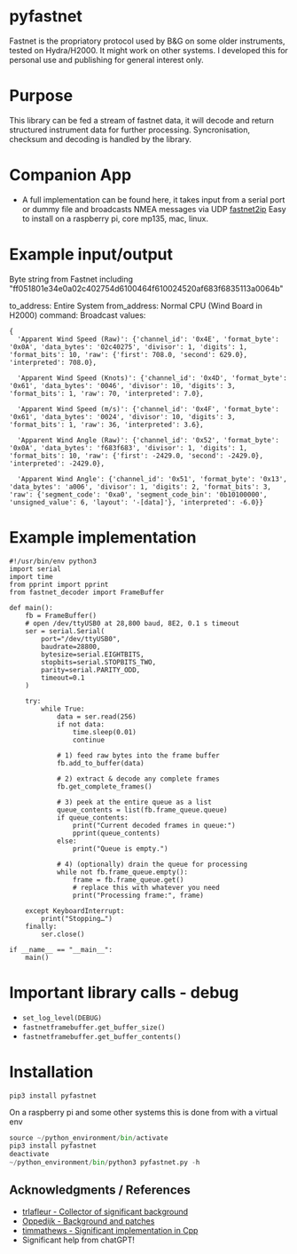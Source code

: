 # pyfastnet
Fastnet is the propriatory protocol used by B&G on some older instruments, tested on Hydra/H2000. It might work on other systems. I developed this for personal use and publishing for general interest only. 

# Purpose
This library can be fed a stream of fastnet data, it will decode and return structured instrument data for further processing. Syncronisation, checksum and decoding is handled by the library.

# Companion App
- A full implementation can be found here, it takes input from a serial port or dummy file and broadcasts NMEA messages via UDP [fastnet2ip](https://github.com/ghotihook/fastnet2ip) Easy to install on a raspberry pi, core mp135, mac, linux.

# Example input/output
Byte string from Fastnet including "ff051801e34e0a02c402754d6100464f610024520af683f6835113a0064b"

to_address: Entire System
from_address: Normal CPU (Wind Board in H2000)
command: Broadcast
values: 
```
{
  'Apparent Wind Speed (Raw)': {'channel_id': '0x4E', 'format_byte': '0x0A', 'data_bytes': '02c40275', 'divisor': 1, 'digits': 1, 'format_bits': 10, 'raw': {'first': 708.0, 'second': 629.0}, 'interpreted': 708.0}, 

  'Apparent Wind Speed (Knots)': {'channel_id': '0x4D', 'format_byte': '0x61', 'data_bytes': '0046', 'divisor': 10, 'digits': 3, 'format_bits': 1, 'raw': 70, 'interpreted': 7.0}, 
  
  'Apparent Wind Speed (m/s)': {'channel_id': '0x4F', 'format_byte': '0x61', 'data_bytes': '0024', 'divisor': 10, 'digits': 3, 'format_bits': 1, 'raw': 36, 'interpreted': 3.6}, 
  
  'Apparent Wind Angle (Raw)': {'channel_id': '0x52', 'format_byte': '0x0A', 'data_bytes': 'f683f683', 'divisor': 1, 'digits': 1, 'format_bits': 10, 'raw': {'first': -2429.0, 'second': -2429.0}, 'interpreted': -2429.0}, 
  
  'Apparent Wind Angle': {'channel_id': '0x51', 'format_byte': '0x13', 'data_bytes': 'a006', 'divisor': 1, 'digits': 2, 'format_bits': 3, 'raw': {'segment_code': '0xa0', 'segment_code_bin': '0b10100000', 'unsigned_value': 6, 'layout': '-[data]'}, 'interpreted': -6.0}}
```

# Example implementation
```
#!/usr/bin/env python3
import serial
import time
from pprint import pprint
from fastnet_decoder import FrameBuffer

def main():
    fb = FrameBuffer()
    # open /dev/ttyUSB0 at 28,800 baud, 8E2, 0.1 s timeout
    ser = serial.Serial(
        port="/dev/ttyUSB0",
        baudrate=28800,
        bytesize=serial.EIGHTBITS,
        stopbits=serial.STOPBITS_TWO,
        parity=serial.PARITY_ODD,
        timeout=0.1
    )

    try:
        while True:
            data = ser.read(256)
            if not data:
                time.sleep(0.01)
                continue

            # 1) feed raw bytes into the frame buffer
            fb.add_to_buffer(data)

            # 2) extract & decode any complete frames
            fb.get_complete_frames()

            # 3) peek at the entire queue as a list
            queue_contents = list(fb.frame_queue.queue)
            if queue_contents:
                print("Current decoded frames in queue:")
                pprint(queue_contents)
            else:
                print("Queue is empty.")

            # 4) (optionally) drain the queue for processing
            while not fb.frame_queue.empty():
                frame = fb.frame_queue.get()
                # replace this with whatever you need
                print("Processing frame:", frame)

    except KeyboardInterrupt:
        print("Stopping…")
    finally:
        ser.close()

if __name__ == "__main__":
    main()
```


# Important library calls - debug
- ```set_log_level(DEBUG)```
- ```fastnetframebuffer.get_buffer_size()```
- ```fastnetframebuffer.get_buffer_contents()```



# Installation
```pip3 install pyfastnet```

On a raspberry pi and some other systems this is done from with a virtual env

```python -m venv --system-site-packages ~/python_environment
source ~/python_environment/bin/activate
pip3 install pyfastnet
deactivate
~/python_environment/bin/python3 pyfastnet.py -h 
```


## Acknowledgments / References

- [trlafleur - Collector of significant background](https://github.com/trlafleur) 
- [Oppedijk - Background and patches](https://www.oppedijk.com/bandg/fastnet.html)
- [timmathews - Significant implementation in Cpp](https://github.com/timmathews/bg-fastnet-driver)
- Significant help from chatGPT!